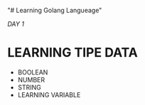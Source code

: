 "# Learning Golang Langueage"

*DAY 1*
# LEARNING TIPE DATA
 - BOOLEAN
  - NUMBER
  - STRING
 - LEARNING VARIABLE
